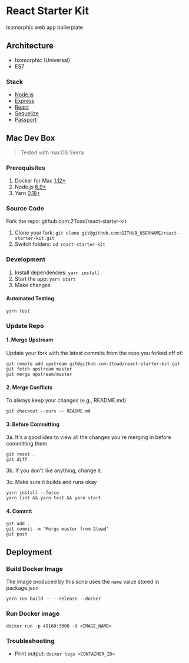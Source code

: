 # React Starter Kit

Isomorphic web app boilerplate

## Architecture

* Isomorphic (Universal)
* ES7

### Stack

* [Node.js](https://nodejs.org)
* [Express]()
* [React]()
* [Sequelize]()
* [Passport]()

## Mac Dev Box

>Tested with macOS Sierra

### Prerequisites

1. Docker for Mac [1.12+](https://download.docker.com/mac/stable/Docker.dmg)
2. Node.js [6.9+](https://nodejs.org/en/)
3. Yarn [0.18+](https://yarnpkg.com/en/docs/install)

### Source Code

Fork the repo: github.com:2Toad/react-starter-kit

1. Clone your fork: `git clone git@github.com:GITHUB_USERNAME/react-starter-kit.git`
2. Switch folders: `cd react-starter-kit`

### Development

1. Install dependencies: `yarn install`
2. Start the app: `yarn start`
3. Make changes

#### Automated Testing

`yarn test`

### Update Repo

#### 1. Merge Upstream

Update your fork with the latest commits from the repo you forked off of:

```shell
git remote add upstream git@github.com:2toad/react-starter-kit.git
git fetch upstream master
git merge upstream/master
```

#### 2. Merge Conflicts

To always keep your changes (e.g., README.md)

```shell
git checkout --ours -- README.md
```

#### 3. Before Committing

3a. It's a good idea to view all the changes you're merging in before committing them

```shell
git reset .
git diff
```

3b. If you don't like anything, change it.

3c. Make sure it builds and runs okay

```shell
yarn install --force
yarn lint && yarn test && yarn start
```

#### 4. Commit

```shell
git add .
git commit -m "Merge master from 2toad"
git push
```

## Deployment

### Build Docker Image
The image produced by this scrip uses the `name` value stored in package.json

```shell
yarn run build -- --release --docker
```

### Run Docker image

```shell
docker run -p 49160:3000 -d <IMAGE_NAME>
```

### Troubleshooting

* Print output: `docker logs <CONTAINER_ID>`
